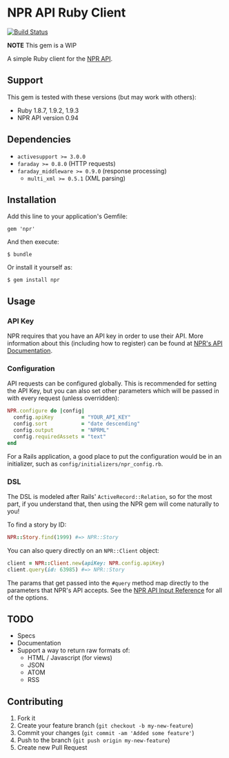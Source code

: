 # NPR API Ruby Client

[![Build Status](https://travis-ci.org/bricker88/npr.png)](https://travis-ci.org/bricker88/npr)
 
**NOTE** This gem is a WIP

A simple Ruby client for the 
[NPR API](http://www.npr.org/api/index).


## Support

This gem is tested with these versions (but may 
work with others):

* Ruby 1.8.7, 1.9.2, 1.9.3
* NPR API version 0.94


## Dependencies

* `activesupport >= 3.0.0`
* `faraday >= 0.8.0` (HTTP requests)
* `faraday_middleware >= 0.9.0` (response processing)
    * `multi_xml >= 0.5.1` (XML parsing)


## Installation

Add this line to your application's Gemfile:

    gem 'npr'

And then execute:

    $ bundle

Or install it yourself as:

    $ gem install npr


## Usage

### API Key

NPR requires that you have an API key in order to use 
their API. More information about this (including how 
to register) can be found at
[NPR's API Documentation](http://www.npr.org/api/index).

### Configuration

API requests can be configured globally. This is recommended 
for setting the API Key, but you can also set other parameters
which will be passed in with every request (unless overridden):

```ruby
NPR.configure do |config|
  config.apiKey         = "YOUR_API_KEY"
  config.sort           = "date descending"
  config.output         = "NPRML"
  config.requiredAssets = "text"
end
```

For a Rails application, a good place to put the configuration 
would be in an initializer, such as `config/initializers/npr_config.rb`.

### DSL

The DSL is modeled after Rails' `ActiveRecord::Relation`, so for the 
most part, if you understand that, then using the NPR gem will come
naturally to you!

To find a story by ID:

```ruby
NPR::Story.find(1999) #=> NPR::Story
```

You can also query directly on an `NPR::Client` object:

```ruby
client = NPR::Client.new(apiKey: NPR.config.apiKey)
client.query(id: 63985) #=> NPR::Story
```

The params that get passed into the `#query` method map directly to
the parameters that NPR's API accepts. See the 
[NPR API Input Reference](http://www.npr.org/api/inputReference.php) 
for all of the options.


## TODO

* Specs
* Documentation
* Support a way to return raw formats of:
    * HTML / Javascript (for views)
    * JSON
    * ATOM
    * RSS


## Contributing

1. Fork it
2. Create your feature branch (`git checkout -b my-new-feature`)
3. Commit your changes (`git commit -am 'Added some feature'`)
4. Push to the branch (`git push origin my-new-feature`)
5. Create new Pull Request
